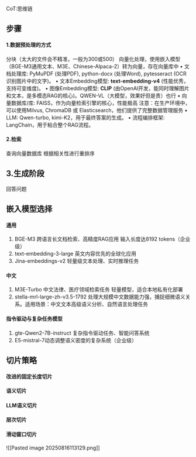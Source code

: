 CoT:思维链

## 步骤
#### 1.数据预处理的方式
分块（太大的文件会不精准，一般为300或500）
向量化处理，使用嵌入模型（BGE-M3通用文本、M3E、Chinese-Alpaca-2）转为向量，存在向量库中
• 文档处理库: PyMuPDF (处理PDF), python-docx (处理Word), pytesseract (OCR识别图片中的文字)。
• 文本Embedding模型: **text-embedding-v4** (性能优秀，支持可变维度)。
• 图像Embedding模型: **CLIP** (由OpenAI开发，能同时理解图片和文本，是多模态RAG的核心)。QWEN-VL（大模型，效果好但是贵）也行
• 向量数据库/库: FAISS，作为向量检索引擎的核心，性能极高
注意：在生产环境中，可以使用Milvus, ChromaDB 或 Elasticsearch，他们提供了完整数据管理服务
• LLM: Qwen-turbo, kimi-K2，用于最终答案的生成。
• 流程编排框架: LangChain，用于粘合整个RAG流程。

#### 2.检索
查询向量数据库
根据相关性进行重排序

## 3.生成阶段
回答问题

## 嵌入模型选择
#### 通用
1. BGE-M3 跨语言长文档检索、高精度RAG应用 输入长度达8192 tokens（企业级）
2. text-embedding-3-large 英文内容优先的全球化应用
3. Jina-embeddings-v2 轻量级文本处理、实时推理任务
#### 中文
1. M3E-Turbo 中文法律、医疗领域检索任务 轻量模型，适合本地私有化部署
2. stella-mrl-large-zh-v3.5-1792 处理大规模中文数据能力强，捕捉细微语义关系。适用场景：中文文本高级语义分析、自然语言处理任务
#### 指令驱动与复杂任务模型
1. gte-Qwen2-7B-instruct 复杂指令驱动任务、智能问答系统
2. E5-mistral-7动态调整语义密度的复杂系统（企业级）

## 切片策略
#### 改进的固定长度切片
#### 语义切片
#### LLM语义切片
#### 层次切片
#### 滑动窗口切片

![[Pasted image 20250816113129.png]]